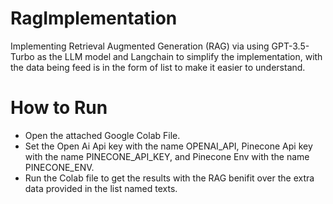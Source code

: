 # RagImplementation
Implementing Retrieval Augmented Generation (RAG) via using GPT-3.5-Turbo as the LLM model and Langchain to simplify the implementation, with the data being feed is in the form of list to make it easier to understand.

# How to Run
- Open the attached Google Colab File.
- Set the Open Ai Api key with the name OPENAI_API, Pinecone Api key with the name PINECONE_API_KEY, and Pinecone Env with the name PINECONE_ENV.
- Run the Colab file to get the results with the RAG benifit over the extra data provided in the list named texts.

